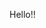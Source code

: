 Hello!!
<!--
**one3-dev/one3-dev** is a ✨ _special_ ✨ repository because its `README.md` (this file) appears on your GitHub profile.

Here are some ideas to get you started:

- 🔭 I’m currently working on how to not to work
- 🌱 I’m currently learning dsa in html
- 👯 I’m looking to collaborate on opps with css 
- 🤔 I’m looking for help with centering a div
- 💬 Ask me about hitler
- 📫 How to reach me: dm to id - elon musk
- 😄 Pronouns: he / him
- ⚡ Fun fact: I can procastinate for a century
-->
